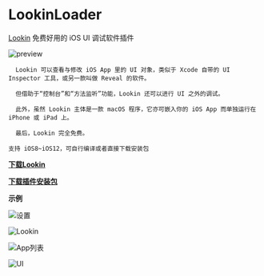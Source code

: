 # LookinLoader
[Lookin](https://lookin.work) 免费好用的 iOS UI 调试软件插件

![preview](https://github.com/creantan/LookinLoader/blob/master/example/preview.jpg "lookin" )

```
  Lookin 可以查看与修改 iOS App 里的 UI 对象，类似于 Xcode 自带的 UI Inspector 工具，或另一款叫做 Reveal 的软件。

  但借助于“控制台”和“方法监听”功能，Lookin 还可以进行 UI 之外的调试。

  此外，虽然 Lookin 主体是一款 macOS 程序，它亦可嵌入你的 iOS App 而单独运行在 iPhone 或 iPad 上。

  最后，Lookin 完全免费。
```

```
支持 iOS8~iOS12，可自行编译或者直接下载安装包
```

**[下载Lookin](https://lookin.work)**

**[下载插件安装包](https://github.com/creantan/LookinLoader/releases/download/1.0.1/com.chinapyg.lookinloader_1.0.1_iphoneos-arm.deb.zip)**

**示例**

![设置](https://github.com/creantan/LookinLoader/blob/master/example/setting.jpeg "设置" )

![Lookin](https://github.com/creantan/LookinLoader/blob/master/example/Lookin.jpeg "Lookin" )

![App列表](https://github.com/creantan/LookinLoader/blob/master/example/app.png "App列表" )

![UI](https://github.com/creantan/LookinLoader/blob/master/example/ui.png "UI" )
